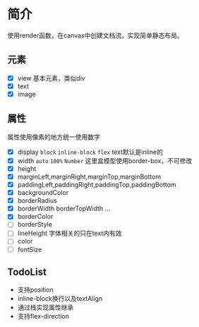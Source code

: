 # 简介
使用render函数，在canvas中创建文档流，实现简单静态布局。

## 元素
- [x] view 基本元素，类似div
- [x] text
- [x] image

## 属性
属性使用像素的地方统一使用数字

- [x] display `block` `inline-block` `flex` text默认是inline的
- [x] width `auto` `100%` `Number` 这里盒模型使用border-box，不可修改
- [x] height
- [x] marginLeft,marginRight,marginTop,marginBottom
- [x] paddingLeft,paddingRight,paddingTop,paddingBottom
- [x] backgroundColor
- [x] borderRadius
- [x] borderWidth borderTopWidth ...
- [x] borderColor
- [ ] borderStyle
- [ ] lineHeight 字体相关的只在text内有效
- [ ] color
- [ ] fontSize

## TodoList
* 支持position
* inline-block换行以及textAlign
* 通过栈实现属性继承
* 支持flex-direction


